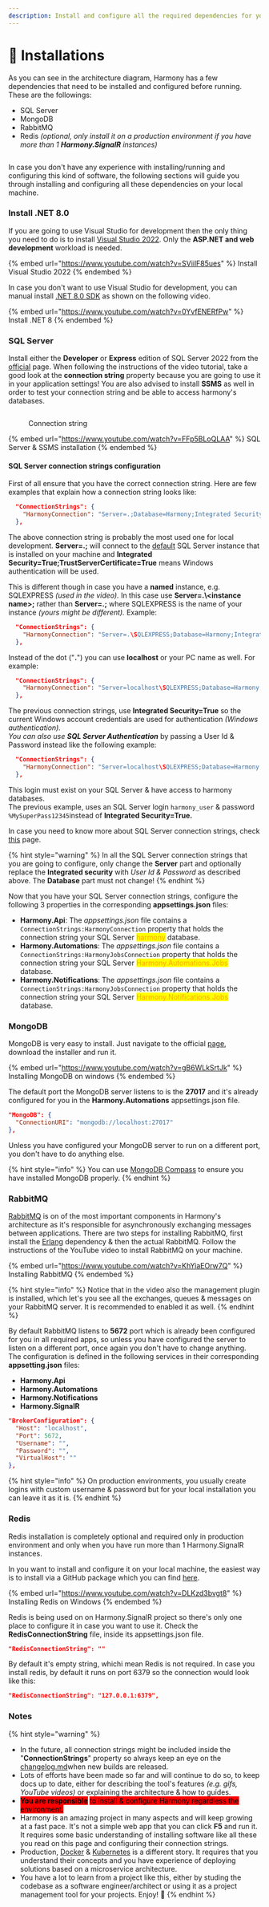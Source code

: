 ```yaml
---
description: Install and configure all the required dependencies for your local environment
---
```


# 📀 Installations

As you can see in the architecture diagram, Harmony has a few dependencies that need to be installed and configured before running. These are the followings:

* SQL Server
* MongoDB
* RabbitMQ
* Redis _(optional, only install it on a production environment if you have more than 1 **Harmony.SignalR** instances)_

<figure><img src="../../.gitbook/assets/harmony-architecture.gif" alt=""><figcaption></figcaption></figure>

In case you don't have any experience with installing/running and configuring this kind of software, the following sections will guide you through installing and configuring all these dependencies on your local machine.

### Install .NET 8.0

If you are going to use Visual Studio for development then the only thing you need to do is to install [Visual Studio 2022](https://learn.microsoft.com/en-us/visualstudio/install/install-visual-studio?view=vs-2022). Only the **ASP.NET and web development** workload is needed.

{% embed url="https://www.youtube.com/watch?v=SViilF85ues" %}
Install Visual Studio 2022
{% endembed %}

In case you don't want to use Visual Studio for development, you can manual install [.NET 8.0 SDK](https://dotnet.microsoft.com/en-us/download/dotnet/8.0) as shown on the following video.

{% embed url="https://www.youtube.com/watch?v=0YvfENERfPw" %}
Install .NET 8
{% endembed %}

### SQL Server

Install either the **Developer** or **Express** edition of SQL Server 2022 from the [official](https://www.microsoft.com/en-us/sql-server/sql-server-downloads) page. When following the instructions of the video tutorial, take a good look at the **connection string** property because you are going to use it in your application settings! You are also advised to install **SSMS** as well in order to test your connection string and be able to access harmony's databases.

<figure><img src="../../.gitbook/assets/Screenshot 2024-04-18 154250.png" alt=""><figcaption><p>Connection string</p></figcaption></figure>

{% embed url="https://www.youtube.com/watch?v=FFp5BLoQLAA" %}
SQL Server & SSMS installation
{% endembed %}

#### SQL Server connection strings configuration

First of all ensure that you have the correct connection string. Here are few examples that explain how a connection string looks like:

```json
  "ConnectionStrings": {
    "HarmonyConnection": "Server=.;Database=Harmony;Integrated Security=True;TrustServerCertificate=True"
  },
```

The above connection string is probably the most used one for local development. **Server=.;** will connect to the [default](https://learn.microsoft.com/en-us/sql/sql-server/connect-to-database-engine?view=sql-server-ver16\&tabs=sqldb#connect-to-a-default-sql-server-instance-on-the-same-machine) SQL Server instance that is installed on your machine and **Integrated Security=True;TrustServerCertificate=True** means Windows authentication will be used.

This is different though in case you have a **named** instance, e.g. SQLEXPRESS _(used in the video)._ In this case use **Server=.\\\<instance name>;** rather than **Server=.;** where SQLEXPRESS is the name of your instance _(yours might be different)._ Example:

```json
  "ConnectionStrings": {
    "HarmonyConnection": "Server=.\SQLEXPRESS;Database=Harmony;Integrated Security=True;TrustServerCertificate=True"
  },
```

Instead of the dot ("**.**") you can use **localhost** or your PC name as well. For example:

```json
  "ConnectionStrings": {
    "HarmonyConnection": "Server=localhost\SQLEXPRESS;Database=Harmony;Integrated Security=True;TrustServerCertificate=True"
  },
```

The previous connection strings, use **Integrated Security=True** so the current Windows account credentials are used for authentication _(Windows authentication)._ \
_You can also use **SQL Server Authentication**_ by passing a User Id & Password instead like the following example:

```json
  "ConnectionStrings": {
    "HarmonyConnection": "Server=localhost\SQLEXPRESS;Database=Harmony;User Id=harmony_user;Password=%MySuperPass12345;TrustServerCertificate=True"
  },
```

This login must exist on your SQL Server & have access to harmony databases.\
The previous example, uses an SQL Server login `harmony_user` & password `%MySuperPass12345`instead of **Integrated Security=True.**&#x20;

In case you need to know more about SQL Server connection strings, check [this](https://www.connectionstrings.com/sql-server/) page.

{% hint style="warning" %}
In all the SQL Server connection strings that you are going to configure, only change the **Server** part and optionally replace the **Integrated security** with _User Id & Password_ as described above. The **Database** part must not change!
{% endhint %}

Now that you have your SQL Server connection strings, configure the following 3 properties in the corresponding **appsettings.json** files:

* **Harmony.Api**: The _appsettings.json_ file contains a `ConnectionStrings:HarmonyConnection` property that holds the connection string your SQL Server <mark style="color:orange;">harmony</mark> database.
* **Harmony.Automations**: The _appsettings.json_ file contains a `ConnectionStrings:HarmonyJobsConnection`  property that holds the connection string your SQL Server <mark style="color:orange;">Harmony.Automations.Jobs</mark> database.
* **Harmony.Notifications**: The _appsettings.json_ file contains a `ConnectionStrings:HarmonyJobsConnection`  property that holds the connection string your SQL Server <mark style="color:orange;">Harmony.Notifications.Jobs</mark> database.

### MongoDB

MongoDB is very easy to install. Just navigate to the official [page](https://www.mongodb.com/docs/manual/tutorial/install-mongodb-on-windows/), download the installer and run it.

{% embed url="https://www.youtube.com/watch?v=gB6WLkSrtJk" %}
Installing MongoDB on windows
{% endembed %}

The default port the MongoDB server listens to is the **27017** and it's already configured for you in the **Harmony.Automations** appsettings.json file.

```json
"MongoDB": {
  "ConnectionURI": "mongodb://localhost:27017"
},
```

Unless you have configured your MongoDB server to run on a different port, you don't have to do anything else.

{% hint style="info" %}
You can use [MongoDB Compass](https://www.mongodb.com/products/tools/compass) to ensure you have installed MongoDB properly.
{% endhint %}

### RabbitMQ

[RabbitMQ](https://www.rabbitmq.com/) is on of the most important components in Harmony's architecture as it's responsible for asynchronously exchanging messages between applications. There are two steps for installing RabbitMQ, first install the [Erlang](https://www.erlang.org/) dependency & then the actual RabbitMQ. Follow the instructions of the YouTube video to install RabbitMQ on your machine.

{% embed url="https://www.youtube.com/watch?v=KhYiaEOrw7Q" %}
Installing RabbitMQ
{% endembed %}

{% hint style="info" %}
Notice that in the video also the management plugin is installed, which let's you see all the exchanges, queues & messages on your RabbitMQ server. It is recommended to enabled it as well.
{% endhint %}

By default RabbitMQ listens to **5672** port which is already been configured for you in all required apps, so unless you have configured the server to listen on a different port, once again you don't have to change anything. The configuration is defined in the following services in their corresponding **appsetting.json** files:

* **Harmony.Api**
* **Harmony.Automations**
* **Harmony.Notifications**
* **Harmony.SignalR**

```json
"BrokerConfiguration": {
  "Host": "localhost",
  "Port": 5672,
  "Username": "",
  "Password": "",
  "VirtualHost": ""
},
```

{% hint style="info" %}
On production environments, you usually create logins with custom username & password but for your local installation you can leave it as it is.
{% endhint %}

### Redis

Redis installation is completely optional and required only in production environment and only when you have run more than 1 Harmony.SignalR instances.

In you want to install and configure it on your local machine, the easiest way is to install via a GitHub package which you can find [here](https://github.com/tporadowski/redis/releases).

{% embed url="https://www.youtube.com/watch?v=DLKzd3bvgt8" %}
Installing Redis on Windows
{% endembed %}

Redis is being used on on Harmony.SignalR project so there's only one place to configure it in case you want to use it. Check the **RedisConnectionString** file, inside its appsettings.json file.

```json
"RedisConnectionString": ""
```

By default it's empty string, whichi mean Redis is not required. In case you install redis, by default it runs on port 6379 so the connection would look like this:

```json
"RedisConnectionString": "127.0.0.1:6379",
```

### Notes

{% hint style="warning" %}
* In the future, all connection strings might be included inside the "**ConnectionStrings**" property so always keep an eye on the [changelog.md](../../overview/changelog.md "mention")when new builds are released.
* Lots of efforts have been made so far and will continue to do so, to keep docs up to date, either for describing the tool's features _(e.g. gifs, YouTube videos)_ or explaining the architecture & how to guides.&#x20;
* <mark style="background-color:red;">**You are responsible**</mark> <mark style="background-color:red;"></mark><mark style="background-color:red;">to install & configure Harmony regardless the environment.</mark>&#x20;
* Harmony is an amazing project in many aspects and will keep growing at a fast pace. It's not a simple web app that you can click **F5** and run it. \
  It requires some basic understanding of installing software like all these you read on this page and configuring their connection strings.
* Production, [Docker](../docker/) & [Kubernetes](../docker/kubernetes.md) is a different story. It requires that you understand their concepts and you have experience of deploying solutions based on a microservice architecture.
* You have a lot to learn from a project like this, either by studing the codebase as a software engineer/architect or using it as a project management tool for your projects. Enjoy! :rocket:
{% endhint %}
